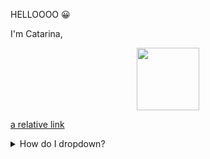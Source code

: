 HELLOOOO :grinning: 

I'm Catarina,
<div id="header" align="center">
  <img src="https://media.giphy.com/media/M9gbBd9nbDrOTu1Mqx/giphy.gif" width="100"/>
</div>

[a relative link](https://github.com/CatarinaOG/SO)

<details>
<summary>How do I dropdown?</summary>
<br>
This is how you dropdown.
</details>
